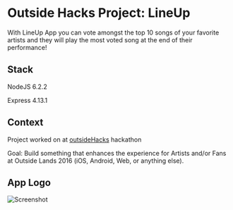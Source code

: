 Outside Hacks Project: LineUp
==========================

With LineUp App you can vote amongst the top 10 songs of your favorite artists and they will play the most voted song at the end of their performance!

## Stack
NodeJS 6.2.2

Express 4.13.1

## Context
Project worked on at [outsideHacks](http://www.outsidehacks.com/) hackathon

Goal: Build something that enhances the experience for Artists and/or Fans at Outside Lands 2016 (iOS, Android, Web, or anything else).

## App Logo

![Screenshot][logo]

[logo]: http://i.imgur.com/c7P4ZvQ.png